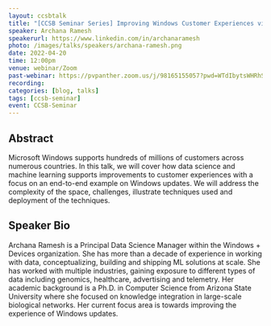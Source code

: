 ```yaml
---
layout: ccsbtalk
title: "[CCSB Seminar Series] Improving Windows Customer Experiences via Data Science & ML"
speaker: Archana Ramesh
speakerurl: https://www.linkedin.com/in/archanaramesh
photo: /images/talks/speakers/archana-ramesh.png
date: 2022-04-20
time: 12:00pm
venue: webinar/Zoom
past-webinar: https://pvpanther.zoom.us/j/98165155057?pwd=WTdIbytsWHRhSFpXVXM1T1R1YkpPUT09
recording:
categories: [blog, talks]
tags: [ccsb-seminar]
event: CCSB-Seminar
---
```



## Abstract

Microsoft Windows supports hundreds of millions of customers across numerous countries. In this talk, we will cover how data science and machine learning supports improvements to customer experiences with a focus on an end-to-end example on Windows updates. We will address the complexity of the space, challenges, illustrate techniques used and deployment of the techniques.



## Speaker Bio
Archana Ramesh is a Principal Data Science Manager within the Windows + Devices organization. She has more than a decade of experience in working with data, conceptualizing, building and shipping ML solutions at scale. She has worked with multiple industries, gaining exposure to different types of data including genomics, healthcare, advertising and telemetry. Her academic background is a Ph.D. in Computer Science from Arizona State University where she focused on knowledge integration in large-scale biological networks. Her current focus area is towards improving the experience of Windows updates. 
